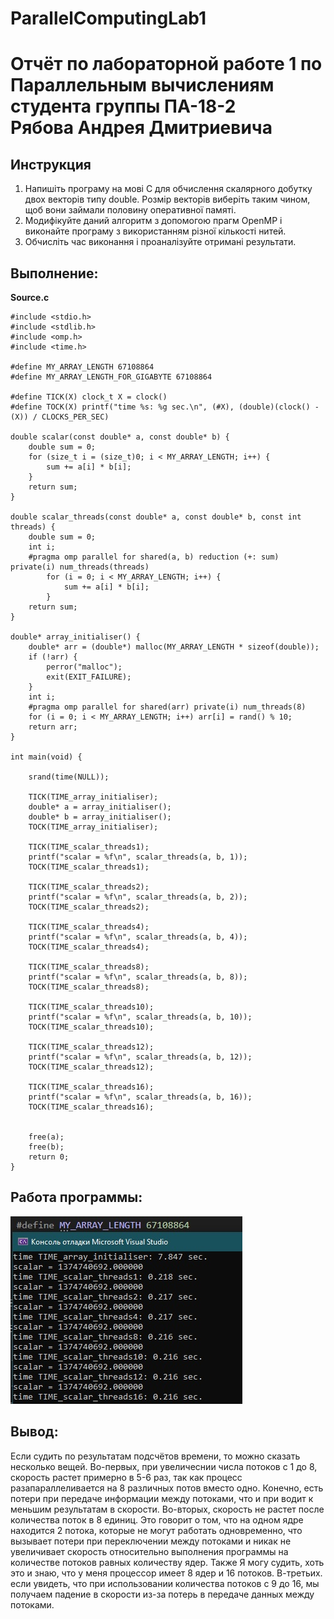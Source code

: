 # ParallelComputingLab1
 
# Отчёт по лабораторной работе 1 по Параллельным вычислениям <br>студента группы ПА-18-2<br>Рябова Андрея Дмитриевича

## Инструкция
1. Напишіть програму на мові C для обчислення скалярного добутку двох векторів типу double. Розмір векторів виберіть таким чином, щоб вони займали половину оперативної памяті.
2. Модифікуйте даний алгоритм з допомогою прагм OpenMP і виконайте програму з використанням різної кількості нитей.
3. Обчисліть час виконання і проаналізуйте отримані результати.

## Выполнение:
**Source.c**
```
#include <stdio.h>
#include <stdlib.h>
#include <omp.h>
#include <time.h>

#define MY_ARRAY_LENGTH 67108864
#define MY_ARRAY_LENGTH_FOR_GIGABYTE 67108864

#define TICK(X) clock_t X = clock()
#define TOCK(X) printf("time %s: %g sec.\n", (#X), (double)(clock() - (X)) / CLOCKS_PER_SEC)

double scalar(const double* a, const double* b) {
	double sum = 0;
	for (size_t i = (size_t)0; i < MY_ARRAY_LENGTH; i++) {
		sum += a[i] * b[i];
	}
	return sum;
}

double scalar_threads(const double* a, const double* b, const int threads) {
	double sum = 0;
	int i;
	#pragma omp parallel for shared(a, b) reduction (+: sum) private(i) num_threads(threads)
		for (i = 0; i < MY_ARRAY_LENGTH; i++) {
			sum += a[i] * b[i];
		}
	return sum;
}

double* array_initialiser() {
	double* arr = (double*) malloc(MY_ARRAY_LENGTH * sizeof(double));
	if (!arr) {
		perror("malloc"); 
		exit(EXIT_FAILURE); 
	}
	int i;
	#pragma omp parallel for shared(arr) private(i) num_threads(8)
	for (i = 0; i < MY_ARRAY_LENGTH; i++) arr[i] = rand() % 10;
	return arr;
}

int main(void) {

	srand(time(NULL));

	TICK(TIME_array_initialiser);
	double* a = array_initialiser();
	double* b = array_initialiser();
	TOCK(TIME_array_initialiser);

	TICK(TIME_scalar_threads1);
	printf("scalar = %f\n", scalar_threads(a, b, 1));
	TOCK(TIME_scalar_threads1);

	TICK(TIME_scalar_threads2);
	printf("scalar = %f\n", scalar_threads(a, b, 2));
	TOCK(TIME_scalar_threads2);

	TICK(TIME_scalar_threads4);
	printf("scalar = %f\n", scalar_threads(a, b, 4));
	TOCK(TIME_scalar_threads4);

	TICK(TIME_scalar_threads8);
	printf("scalar = %f\n", scalar_threads(a, b, 8));
	TOCK(TIME_scalar_threads8);

	TICK(TIME_scalar_threads10);
	printf("scalar = %f\n", scalar_threads(a, b, 10));
	TOCK(TIME_scalar_threads10);

	TICK(TIME_scalar_threads12);
	printf("scalar = %f\n", scalar_threads(a, b, 12));
	TOCK(TIME_scalar_threads12);

	TICK(TIME_scalar_threads16);
	printf("scalar = %f\n", scalar_threads(a, b, 16));
	TOCK(TIME_scalar_threads16);


	free(a);
	free(b);
	return 0;
}
```
## Работа программы:
![Пример 1](screenshots/screenshot1.jpg)

## Вывод:
Если судить по результатам подсчётов времени, то можно сказать несколько вещей.
Во-первых, при увеличеснии числа потоков с 1 до 8, скорость растет примерно в 5-6 раз, так как процесс разапараллеливается на 8 различных потов вместо одно. Конечно, есть потери при передаче информации между потоками, что и при водит к меньшим результатам в скорости.
Во-вторых, скорость не растет после количества поток в 8 единиц. Это говорит о том, что на одном ядре находится 2 потока, которые не могут работать одновременно, что вызывает потери при переключении между потоками и никак не увеличивает скорость относительно выполнения программы на количестве потоков равных количеству ядер. Также Я могу судить, хоть это и знаю, что у меня процессор имеет 8 ядер и 16 потоков.
В-третьих. если увидеть, что при использовании количества потоков с 9 до 16, мы получаем падение в скорости из-за потерь в передаче данных между потоками.
